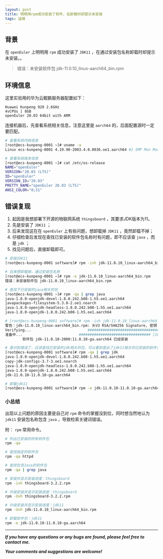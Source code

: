 ```yaml
---
layout: post
title: 明明用rpm成功安装了软件，在卸载时却提示未安装
tags: 运维
---
```


## 背景

在 `openEuler` 上明明用 `rpm` 成功安装了 `JDK11` ，在通过安装包名称卸载时却提示未安装。。

> 错误：未安装软件包 jdk-11.0.10_linux-aarch64_bin.rpm

## 环境信息

这里实验用的华为云鲲鹏服务器配置如下：

    Huawei Kunpeng 920 2.6GHz
    4vCPUs | 8GB
    openEuler 20.03 64bit with ARM

连接机器后，先查看系统相关信息，注意这里是 `aarch64` 的，后面配置源时一定要匹配。

```bash
# 查看系统内核信息
[root@ecs-kunpeng-0001 ~]# uname -a
Linux ecs-kunpeng-0001 4.19.90-2003.4.0.0036.oe1.aarch64 #1 SMP Mon Mar 23 19:06:43 UTC 2020 aarch64 aarch64 aarch64 GNU/Linux

# 查看系统版本信息
[root@ecs-kunpeng-0001 ~]# cat /etc/os-release
NAME="openEuler"
VERSION="20.03 (LTS)"
ID="openEuler"
VERSION_ID="20.03"
PRETTY_NAME="openEuler 20.03 (LTS)"
ANSI_COLOR="0;31"
```

## 错误复现

1. 起因是我想部署下开源的物联网系统 `thingsboard` ，其要求JDK版本为11。
2. 先是安装了 `JDK11` ；
3. 后来发现这在在 `openEuler` 上有些问题，想卸载掉 `JDK11` ，竟然卸载不掉；
4. 仔细检查后发现在查找已安装的软件包名称时有问题，即不应该查 `java` ，而是 `jdk` ；
5. 找见问题后，直接卸载即可。

```bash
# 安装JDK11
[root@ecs-kunpeng-0001 software]# rpm -ivh jdk-11.0.10_linux-aarch64_bin.rpm
```

```bash
# 后来想卸载掉，通过安装包名称
[root@ecs-kunpeng-0001 ~]# rpm -e jdk-11.0.10_linux-aarch64_bin.rpm
错误：未安装软件包 jdk-11.0.10_linux-aarch64_bin.rpm 
```

```bash
# 查找下已安装的java相关的包
[root@ecs-kunpeng-0001 ~]# rpm -qa | grep java
java-1.8.0-openjdk-devel-1.8.0.242.b08-1.h5.oe1.aarch64
javapackages-filesystem-5.3.0-2.oe1.noarch
java-1.8.0-openjdk-headless-1.8.0.242.b08-1.h5.oe1.aarch64
java-1.8.0-openjdk-1.8.0.242.b08-1.h5.oe1.aarch64
```

```bash
# [root@ecs-kunpeng-0001 software]# rpm -ivh jdk-11.0.10_linux-aarch64_bin.rpm
警告：jdk-11.0.10_linux-aarch64_bin.rpm: 头V3 RSA/SHA256 Signature, 密钥 ID ec551f03: NOKEY
Verifying...                          ################################# [100%]
准备中...                          ################################# [100%]
        软件包 jdk-11.0.10-2000:11.0.10-ga.aarch64 已经安装
```

```bash
# 意识到错误了，应该查找已安装的jdk相关的包，可以看到查出了jdk11相关的已安装的软件包
[root@ecs-kunpeng-0001 software]# rpm -qa | grep jdk
java-1.8.0-openjdk-devel-1.8.0.242.b08-1.h5.oe1.aarch64
copy-jdk-configs-3.7-3.oe1.noarch
java-1.8.0-openjdk-headless-1.8.0.242.b08-1.h5.oe1.aarch64
java-1.8.0-openjdk-1.8.0.242.b08-1.h5.oe1.aarch64
jdk-11.0.10-11.0.10-ga.aarch64
```

```bash
# 卸载jdk11
[root@ecs-kunpeng-0001 software]# rpm -e jdk-11.0.10-11.0.10-ga.aarch64
```

### 小总结

出现以上问题的原因主要是自己对 `rpm` 命令的掌握没到位，同时想当然地认为 `jdk11` 安装包名称包含 `java` ，导致检索关键词错误。

附： `rpm` 常用命令。

```bash
# 列出已安装的所有软件包
rpm -qa

# 查找指定的软件包
rpm -qa httpd

# 查找包含Java的软件包
rpm -qa | grep java

# 安装并显示安装进度：thingsboard
rpm -ivh thingsboard-3.2.2.rpm

# 升级安装并显示安装进度：thingsboard
rpm -Uvh thingsboard-3.2.2.rpm

# 升级安装并显示安装进度：jdk11
rpm -Uvh jdk-11.0.10_linux-aarch64_bin.rpm

# 卸载软件包：jdk11
rpm -e jdk-11.0.10-11.0.10-ga.aarch64
```

---

***If you have any questions or any bugs are found, please feel free to contact me.***

***Your comments and suggestions are welcome!***
